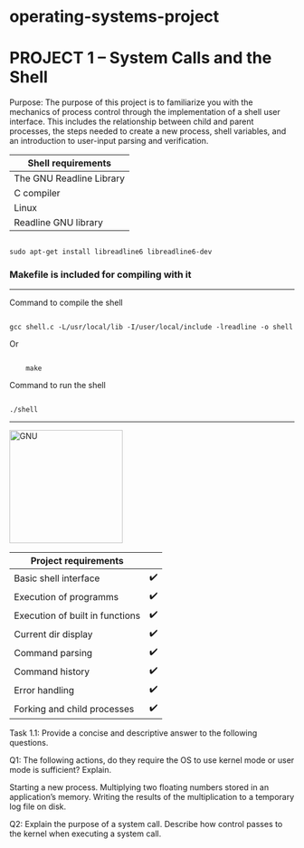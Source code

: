 # operating-systems-project
# PROJECT 1 – System Calls and the Shell 

Purpose: The purpose of this project is to familiarize you with the mechanics of process control through the implementation of a shell user interface. This includes the relationship between child and parent processes, the steps needed to create a new process, shell variables, and an introduction to user-input parsing and verification.



| Shell requirements       |
|--------------------------|
| The GNU Readline Library |
| C compiler               |
| Linux                    |
| Readline GNU library     |

<code>
sudo apt-get install libreadline6 libreadline6-dev
</code>


<h3>Makefile is included for compiling with it</h3>

---

Command to compile the shell


<code>
gcc shell.c -L/usr/local/lib -I/user/local/include -lreadline -o shell
</code>

Or

<code>
	make
</code>


Command to run the shell 


<code>
./shell
</code>

---

<img src="https://upload.wikimedia.org/wikipedia/commons/8/83/The_GNU_logo.png" alt="GNU" width="200" height="200"/>


| Project requirements            |   | 
|---------------------------------|---|
| Basic shell interface           |✔️ |  
| Execution of programms          |✔️ |
| Execution of built in functions |✔️ |
| Current dir display             |✔️ |
| Command parsing                 |✔️ |
| Command history                 |✔️ |
| Error handling                  |✔️ |
| Forking and child processes     |✔️ | 
 



Task 1.1: Provide a concise and descriptive answer to the following questions. 

Q1: The following actions, do they require the OS to use kernel mode or user mode is sufficient? Explain. 


Starting a new process. 
Multiplying two floating numbers stored in an application’s memory. 
Writing the results of the multiplication to a temporary log file on disk. 

Q2: Explain the purpose of a system call. Describe how control passes to the kernel when executing a system call. 
